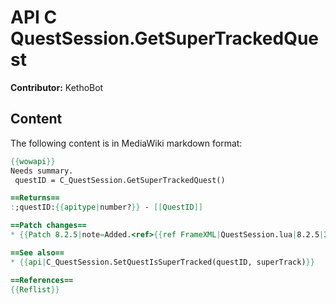 # API C QuestSession.GetSuperTrackedQuest

**Contributor:** KethoBot

## Content

The following content is in MediaWiki markdown format:

```mediawiki
{{wowapi}}
Needs summary.
 questID = C_QuestSession.GetSuperTrackedQuest()

==Returns==
:;questID:{{apitype|number?}} - [[QuestID]]

==Patch changes==
* {{Patch 8.2.5|note=Added.<ref>{{ref FrameXML|QuestSession.lua|8.2.5|31960||20190924}}</ref>}}

==See also==
* {{api|C_QuestSession.SetQuestIsSuperTracked(questID, superTrack)}}

==References==
{{Reflist}}
```